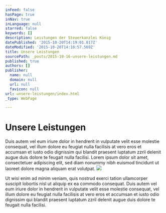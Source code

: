 ```yaml
---
inFeed: false
hasPage: true
inNav: true
inLanguage: null
starred: false
keywords: []
description: Leistungen der Steuerkanzlei König
datePublished: '2015-10-20T14:19:01.817Z'
dateModified: '2015-10-20T14:18:57.569Z'
title: Unsere Leistungen
sourcePath: _posts/2015-10-16-unsere-leistungen.md
published: true
authors: []
publisher:
  name: null
  domain: null
  url: null
  favicon: null
url: unsere-leistungen/index.html
_type: WebPage

---
```

# Unsere Leistungen

Duis autem vel eum iriure dolor in hendrerit in vulputate velit esse molestie consequat, vel illum dolore eu feugiat nulla facilisis at vero eros et accumsan et iusto odio dignissim qui blandit praesent luptatum zzril delenit augue duis dolore te feugait nulla facilisi. Lorem ipsum dolor sit amet, consectetuer adipiscing elit, sed diam nonummy nibh euismod tincidunt ut laoreet dolore magna aliquam erat volutpat.
![](https://the-grid-user-content.s3-us-west-2.amazonaws.com/a961844b-a9a4-47ab-ab2c-adb197b1347c.jpg)

Ut wisi enim ad minim veniam, quis nostrud exerci tation ullamcorper suscipit lobortis nisl ut aliquip ex ea commodo consequat. Duis autem vel eum iriure dolor in hendrerit in vulputate velit esse molestie consequat, vel illum dolore eu feugiat nulla facilisis at vero eros et accumsan et iusto odio dignissim qui blandit praesent luptatum zzril delenit augue duis dolore te feugait nulla facilisi.